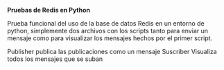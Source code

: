 **Pruebas de Redis en Python**

Prueba funcional del uso de la base de datos Redis en un entorno de python, simplemente dos archivos con los scripts tanto para enviar un mensaje como para visualizar los mensajes hechos por el primer script.

Publisher publica las publicaciones como un mensaje
Suscriber Visualiza todos los mensajes que se suban
